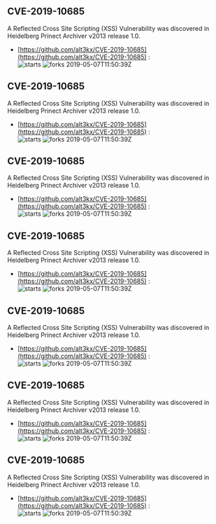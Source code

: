 ## CVE-2019-10685
 A Reflected Cross Site Scripting (XSS) Vulnerability was discovered in Heidelberg Prinect Archiver v2013 release 1.0.

- [https://github.com/alt3kx/CVE-2019-10685](https://github.com/alt3kx/CVE-2019-10685) :  
![starts](https://img.shields.io/github/stars/alt3kx/CVE-2019-10685.svg) 
![forks](https://img.shields.io/github/forks/alt3kx/CVE-2019-10685.svg) 
2019-05-07T11:50:39Z

## CVE-2019-10685
 A Reflected Cross Site Scripting (XSS) Vulnerability was discovered in Heidelberg Prinect Archiver v2013 release 1.0.

- [https://github.com/alt3kx/CVE-2019-10685](https://github.com/alt3kx/CVE-2019-10685) :  
![starts](https://img.shields.io/github/stars/alt3kx/CVE-2019-10685.svg) 
![forks](https://img.shields.io/github/forks/alt3kx/CVE-2019-10685.svg) 
2019-05-07T11:50:39Z

## CVE-2019-10685
 A Reflected Cross Site Scripting (XSS) Vulnerability was discovered in Heidelberg Prinect Archiver v2013 release 1.0.

- [https://github.com/alt3kx/CVE-2019-10685](https://github.com/alt3kx/CVE-2019-10685) :  
![starts](https://img.shields.io/github/stars/alt3kx/CVE-2019-10685.svg) 
![forks](https://img.shields.io/github/forks/alt3kx/CVE-2019-10685.svg) 
2019-05-07T11:50:39Z

## CVE-2019-10685
 A Reflected Cross Site Scripting (XSS) Vulnerability was discovered in Heidelberg Prinect Archiver v2013 release 1.0.

- [https://github.com/alt3kx/CVE-2019-10685](https://github.com/alt3kx/CVE-2019-10685) :  
![starts](https://img.shields.io/github/stars/alt3kx/CVE-2019-10685.svg) 
![forks](https://img.shields.io/github/forks/alt3kx/CVE-2019-10685.svg) 
2019-05-07T11:50:39Z

## CVE-2019-10685
 A Reflected Cross Site Scripting (XSS) Vulnerability was discovered in Heidelberg Prinect Archiver v2013 release 1.0.

- [https://github.com/alt3kx/CVE-2019-10685](https://github.com/alt3kx/CVE-2019-10685) :  
![starts](https://img.shields.io/github/stars/alt3kx/CVE-2019-10685.svg) 
![forks](https://img.shields.io/github/forks/alt3kx/CVE-2019-10685.svg) 
2019-05-07T11:50:39Z

## CVE-2019-10685
 A Reflected Cross Site Scripting (XSS) Vulnerability was discovered in Heidelberg Prinect Archiver v2013 release 1.0.

- [https://github.com/alt3kx/CVE-2019-10685](https://github.com/alt3kx/CVE-2019-10685) :  
![starts](https://img.shields.io/github/stars/alt3kx/CVE-2019-10685.svg) 
![forks](https://img.shields.io/github/forks/alt3kx/CVE-2019-10685.svg) 
2019-05-07T11:50:39Z

## CVE-2019-10685
 A Reflected Cross Site Scripting (XSS) Vulnerability was discovered in Heidelberg Prinect Archiver v2013 release 1.0.

- [https://github.com/alt3kx/CVE-2019-10685](https://github.com/alt3kx/CVE-2019-10685) :  
![starts](https://img.shields.io/github/stars/alt3kx/CVE-2019-10685.svg) 
![forks](https://img.shields.io/github/forks/alt3kx/CVE-2019-10685.svg) 
2019-05-07T11:50:39Z

